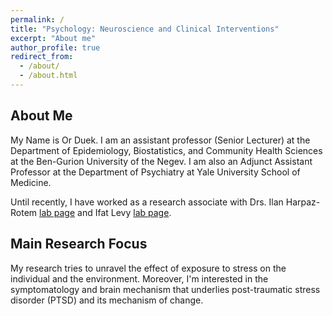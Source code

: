 ```yaml
---
permalink: /
title: "Psychology: Neuroscience and Clinical Interventions"
excerpt: "About me"
author_profile: true
redirect_from: 
  - /about/
  - /about.html
---
```


## About Me
My Name is Or Duek. I am an assistant professor (Senior Lecturer) at the Department of Epidemiology, Biostatistics, and Community Health Sciences at the Ben-Gurion University of the Negev. I am also an Adjunct Assistant Professor at the Department of Psychiatry at Yale University School of Medicine.

Until recently, I have worked as a research associate with Drs. Ilan Harpaz-Rotem [lab page](https://www.ptsdstresslab.org/) and Ifat Levy [lab page](https://levydecisionlab.org/).

## Main Research Focus

My research tries to unravel the effect of exposure to stress on the individual and the environment. Moreover, I'm interested in the symptomatology and brain mechanism that underlies post-traumatic stress disorder (PTSD) and its mechanism of change.
